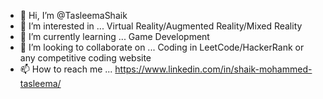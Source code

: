 - 👋 Hi, I’m @TasleemaShaik
- 👀 I’m interested in ... Virtual Reality/Augmented Reality/Mixed Reality
- 🌱 I’m currently learning ... Game Development
- 💞️ I’m looking to collaborate on ... Coding in LeetCode/HackerRank or any competitive coding website
- 📫 How to reach me ... https://www.linkedin.com/in/shaik-mohammed-tasleema/

<!---
TasleemaShaik/TasleemaShaik is a ✨ special ✨ repository because its `README.md` (this file) appears on your GitHub profile.
You can click the Preview link to take a look at your changes.
--->
